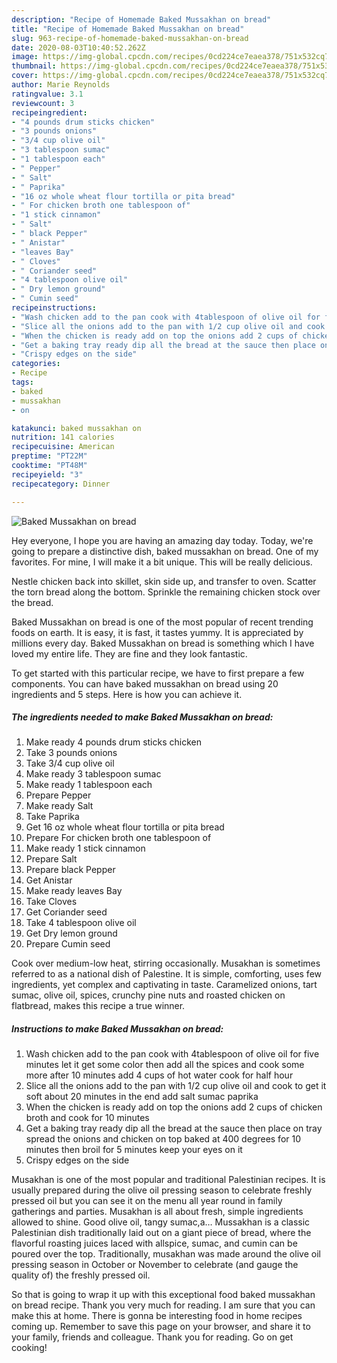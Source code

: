 ```yaml
---
description: "Recipe of Homemade Baked Mussakhan on bread"
title: "Recipe of Homemade Baked Mussakhan on bread"
slug: 963-recipe-of-homemade-baked-mussakhan-on-bread
date: 2020-08-03T10:40:52.262Z
image: https://img-global.cpcdn.com/recipes/0cd224ce7eaea378/751x532cq70/baked-mussakhan-on-bread-recipe-main-photo.jpg
thumbnail: https://img-global.cpcdn.com/recipes/0cd224ce7eaea378/751x532cq70/baked-mussakhan-on-bread-recipe-main-photo.jpg
cover: https://img-global.cpcdn.com/recipes/0cd224ce7eaea378/751x532cq70/baked-mussakhan-on-bread-recipe-main-photo.jpg
author: Marie Reynolds
ratingvalue: 3.1
reviewcount: 3
recipeingredient:
- "4 pounds drum sticks chicken"
- "3 pounds onions"
- "3/4 cup olive oil"
- "3 tablespoon sumac"
- "1 tablespoon each"
- " Pepper"
- " Salt"
- " Paprika"
- "16 oz whole wheat flour tortilla or pita bread"
- " For chicken broth one tablespoon of"
- "1 stick cinnamon"
- " Salt"
- " black Pepper"
- " Anistar"
- "leaves Bay"
- " Cloves"
- " Coriander seed"
- "4 tablespoon olive oil"
- " Dry lemon ground"
- " Cumin seed"
recipeinstructions:
- "Wash chicken add to the pan cook with 4tablespoon of olive oil for five minutes let it get some color then add all the spices and cook some more after 10 minutes add 4 cups of hot water cook for half hour"
- "Slice all the onions add to the pan with 1/2 cup olive oil and cook to get it soft about 20 minutes in the end add salt sumac paprika"
- "When the chicken is ready add on top the onions add 2 cups of chicken broth and cook for 10 minutes"
- "Get a baking tray ready dip all the bread at the sauce then place on tray spread the onions and chicken on top baked at 400 degrees for 10 minutes then broil for 5 minutes keep your eyes on it"
- "Crispy edges on the side"
categories:
- Recipe
tags:
- baked
- mussakhan
- on

katakunci: baked mussakhan on 
nutrition: 141 calories
recipecuisine: American
preptime: "PT22M"
cooktime: "PT48M"
recipeyield: "3"
recipecategory: Dinner

---
```



![Baked Mussakhan on bread](https://img-global.cpcdn.com/recipes/0cd224ce7eaea378/751x532cq70/baked-mussakhan-on-bread-recipe-main-photo.jpg)

Hey everyone, I hope you are having an amazing day today. Today, we're going to prepare a distinctive dish, baked mussakhan on bread. One of my favorites. For mine, I will make it a bit unique. This will be really delicious.

Nestle chicken back into skillet, skin side up, and transfer to oven. Scatter the torn bread along the bottom. Sprinkle the remaining chicken stock over the bread.

Baked Mussakhan on bread is one of the most popular of recent trending foods on earth. It is easy, it is fast, it tastes yummy. It is appreciated by millions every day. Baked Mussakhan on bread is something which I have loved my entire life. They are fine and they look fantastic.


To get started with this particular recipe, we have to first prepare a few components. You can have baked mussakhan on bread using 20 ingredients and 5 steps. Here is how you can achieve it.

<!--inarticleads1-->

##### The ingredients needed to make Baked Mussakhan on bread:

1. Make ready 4 pounds drum sticks chicken
1. Take 3 pounds onions
1. Take 3/4 cup olive oil
1. Make ready 3 tablespoon sumac
1. Make ready 1 tablespoon each
1. Prepare  Pepper
1. Make ready  Salt
1. Take  Paprika
1. Get 16 oz whole wheat flour tortilla or pita bread
1. Prepare  For chicken broth one tablespoon of
1. Make ready 1 stick cinnamon
1. Prepare  Salt
1. Prepare  black Pepper
1. Get  Anistar
1. Make ready leaves Bay
1. Take  Cloves
1. Get  Coriander seed
1. Take 4 tablespoon olive oil
1. Get  Dry lemon ground
1. Prepare  Cumin seed


Cook over medium-low heat, stirring occasionally. Musakhan is sometimes referred to as a national dish of Palestine. It is simple, comforting, uses few ingredients, yet complex and captivating in taste. Caramelized onions, tart sumac, olive oil, spices, crunchy pine nuts and roasted chicken on flatbread, makes this recipe a true winner. 

<!--inarticleads2-->

##### Instructions to make Baked Mussakhan on bread:

1. Wash chicken add to the pan cook with 4tablespoon of olive oil for five minutes let it get some color then add all the spices and cook some more after 10 minutes add 4 cups of hot water cook for half hour
1. Slice all the onions add to the pan with 1/2 cup olive oil and cook to get it soft about 20 minutes in the end add salt sumac paprika
1. When the chicken is ready add on top the onions add 2 cups of chicken broth and cook for 10 minutes
1. Get a baking tray ready dip all the bread at the sauce then place on tray spread the onions and chicken on top baked at 400 degrees for 10 minutes then broil for 5 minutes keep your eyes on it
1. Crispy edges on the side


Musakhan is one of the most popular and traditional Palestinian recipes. It is usually prepared during the olive oil pressing season to celebrate freshly pressed oil but you can see it on the menu all year round in family gatherings and parties. Musakhan is all about fresh, simple ingredients allowed to shine. Good olive oil, tangy sumac,a… Mussakhan is a classic Palestinian dish traditionally laid out on a giant piece of bread, where the flavorful roasting juices laced with allspice, sumac, and cumin can be poured over the top. Traditionally, musakhan was made around the olive oil pressing season in October or November to celebrate (and gauge the quality of) the freshly pressed oil. 

So that is going to wrap it up with this exceptional food baked mussakhan on bread recipe. Thank you very much for reading. I am sure that you can make this at home. There is gonna be interesting food in home recipes coming up. Remember to save this page on your browser, and share it to your family, friends and colleague. Thank you for reading. Go on get cooking!
